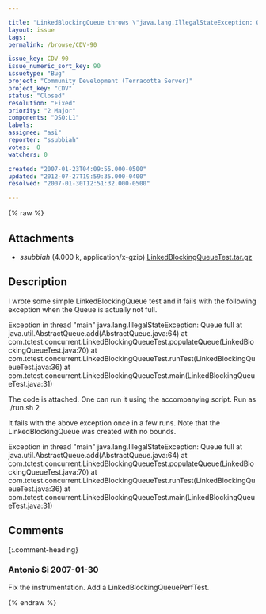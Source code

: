 ```yaml
---

title: "LinkedBlockingQueue throws \"java.lang.IllegalStateException: Queue full\" when queue actually not full"
layout: issue
tags: 
permalink: /browse/CDV-90

issue_key: CDV-90
issue_numeric_sort_key: 90
issuetype: "Bug"
project: "Community Development (Terracotta Server)"
project_key: "CDV"
status: "Closed"
resolution: "Fixed"
priority: "2 Major"
components: "DSO:L1"
labels: 
assignee: "asi"
reporter: "ssubbiah"
votes:  0
watchers: 0

created: "2007-01-23T04:09:55.000-0500"
updated: "2012-07-27T19:59:35.000-0400"
resolved: "2007-01-30T12:51:32.000-0500"

---
```




{% raw %}


## Attachments

* <em>ssubbiah</em> (4.000 k, application/x-gzip) [LinkedBlockingQueueTest.tar.gz](/attachments/CDV/CDV-90/LinkedBlockingQueueTest.tar.gz)




## Description

<div markdown="1" class="description">

I wrote some simple LinkedBlockingQueue test and it fails with the following exception when the Queue is actually not full.

Exception in thread "main" java.lang.IllegalStateException: Queue full
        at java.util.AbstractQueue.add(AbstractQueue.java:64)
        at com.tctest.concurrent.LinkedBlockingQueueTest.populateQueue(LinkedBlockingQueueTest.java:70)
        at com.tctest.concurrent.LinkedBlockingQueueTest.runTest(LinkedBlockingQueueTest.java:36)
        at com.tctest.concurrent.LinkedBlockingQueueTest.main(LinkedBlockingQueueTest.java:31)

The code is attached. One can run it using the accompanying script. Run as
./run.sh 2

It fails with the above exception once in a few runs. Note that the LinkedBlockingQueue was created with no bounds.

Exception in thread "main" java.lang.IllegalStateException: Queue full
        at java.util.AbstractQueue.add(AbstractQueue.java:64)
        at com.tctest.concurrent.LinkedBlockingQueueTest.populateQueue(LinkedBlockingQueueTest.java:70)
        at com.tctest.concurrent.LinkedBlockingQueueTest.runTest(LinkedBlockingQueueTest.java:36)
        at com.tctest.concurrent.LinkedBlockingQueueTest.main(LinkedBlockingQueueTest.java:31)



</div>

## Comments


{:.comment-heading}
### **Antonio Si** <span class="date">2007-01-30</span>

<div markdown="1" class="comment">

Fix the instrumentation. Add a LinkedBlockingQueuePerfTest.

</div>



{% endraw %}
